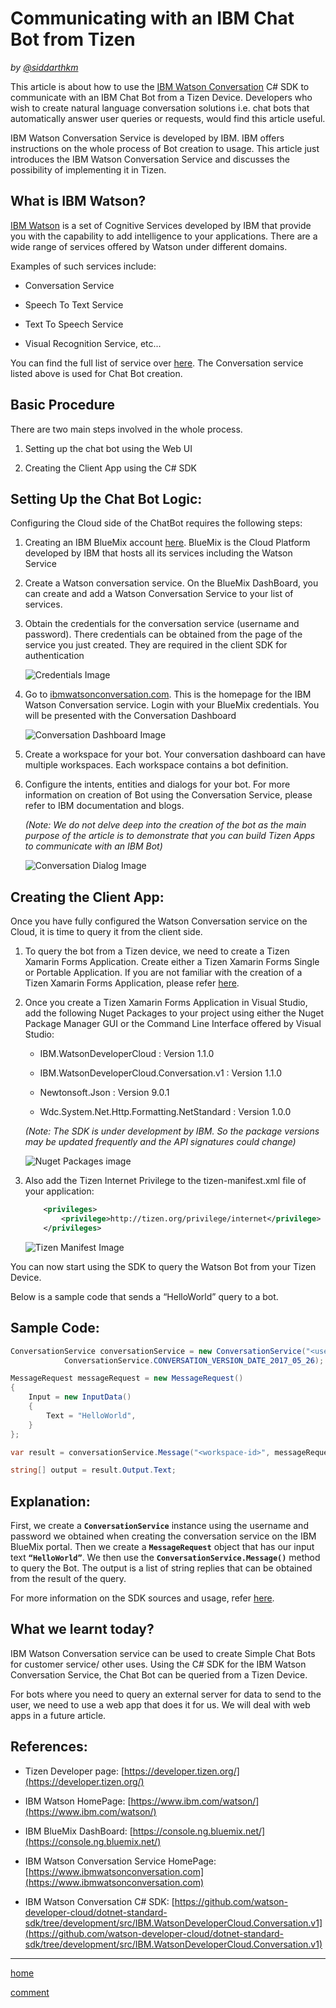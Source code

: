 Communicating with an IBM Chat Bot from Tizen
=============================================


*by [@siddarthkm](https://github.com/siddarthkm)*



This article is about how to use the [IBM Watson Conversation](https://www.ibm.com/watson/developercloud/conversation.html) C# SDK to communicate with an IBM Chat Bot from a Tizen Device. Developers who wish to create natural language conversation solutions i.e. chat bots that automatically answer user queries or requests, would find this article useful.

IBM Watson Conversation Service is developed by IBM. IBM offers instructions on the whole process of Bot creation to usage. This article just introduces the IBM Watson Conversation Service and discusses the possibility of implementing it in Tizen.




What is IBM Watson?
-------------------

[IBM Watson](https://www.ibm.com/watson/) is a set of Cognitive Services developed by IBM that provide you with the capability to add intelligence to your applications. There are a wide range of services offered by Watson under different domains.

Examples of such services include:

* Conversation Service

* Speech To Text Service

* Text To Speech Service

* Visual Recognition Service, etc...

You can find the full list of service over [here](https://www.ibm.com/watson/developercloud/services-catalog.html). The Conversation service listed above is used for Chat Bot creation.



Basic Procedure
---------------

There are two main steps involved in the whole process.

1.	Setting up the chat bot using the Web UI

2.	Creating the Client App using the C# SDK


Setting Up the Chat Bot Logic:
-----------------------------

Configuring the Cloud side of the ChatBot requires the following steps:

1.	Creating an IBM BlueMix account [here](https://console.ng.bluemix.net/registration/?). BlueMix is the Cloud Platform developed by IBM that hosts all its services including the Watson Service

2.	Create a Watson conversation service. On the BlueMix DashBoard, you can create and add a Watson Conversation Service to your list of services.

3.	Obtain the credentials for the conversation service (username and password). There credentials can be obtained from the page of the service you just created. They are required in the client SDK for authentication

    ![Credentials Image](watson/pics/bluemix-credentials-view.png "Page of the Conversation Service in the BlueMix portal showing the Service Credentials")

4.	Go to [ibmwatsonconversation.com](http://www.ibmwatsonconversation.com/). This is the homepage for the IBM Watson Conversation service. Login with your BlueMix credentials. You will be presented with the Conversation Dashboard

    ![Conversation Dashboard Image](watson/pics/conversation-dashboard.png "IBM Watson Conversation Dashboard Page showing your current workspaces")

5.	Create a workspace for your bot. Your conversation dashboard can have multiple workspaces. Each workspace contains a bot definition.

6.	Configure the intents, entities and dialogs for your bot. For more information on creation of Bot using the Conversation Service, please refer to IBM documentation and blogs.

    *(Note: We do not delve deep into the creation of the bot as the main purpose of the article is to demonstrate that you can build Tizen Apps to communicate with an IBM Bot)*

    ![Conversation Dialog Image](watson/pics/conversation-dialog-view.png "The Dialog page of the Conversation Bot showing the Dialog Tree")


Creating the Client App:
-----------------------

Once you have fully configured the Watson Conversation service on the Cloud, it is time to query it from the client side.

1.	To query the bot from a Tizen device, we need to create a Tizen Xamarin Forms Application. Create either a Tizen Xamarin Forms Single or Portable Application. If you are not familiar with the creation of a Tizen Xamarin Forms Application, please refer [here](https://developer.tizen.org/development/preview/getting-started).

2.	Once you create a Tizen Xamarin Forms Application in Visual Studio, add the following Nuget Packages to your project using either the Nuget Package Manager GUI or the Command Line Interface offered by Visual Studio:

    * IBM.WatsonDeveloperCloud : Version 1.1.0

    * IBM.WatsonDeveloperCloud.Conversation.v1 : Version 1.1.0

    * Newtonsoft.Json : Version 9.0.1

    * Wdc.System.Net.Http.Formatting.NetStandard : Version 1.0.0

    *(Note: The SDK is under development by IBM. So the package versions may be updated frequently and the API signatures could change)*

    ![Nuget Packages image](watson/pics/tizen-app-nuget-packages.PNG "Nuget Package Manager UI showing the Packages to be installed")

3.	Also add the Tizen Internet Privilege to the tizen-manifest.xml file of your application:

    ```xml
        <privileges>
            <privilege>http://tizen.org/privilege/internet</privilege>
        </privileges>
    ```

    ![Tizen Manifest Image](watson/pics/tizen-manifest.PNG "Tizen Manifest file showing the Tizen Privilege to be added")


You can now start using the SDK to query the Watson Bot from your Tizen Device.

Below is a sample code that sends a “HelloWorld” query to a bot.

Sample Code:
-----------

```csharp
ConversationService conversationService = new ConversationService("<username>", "<password>",
            ConversationService.CONVERSATION_VERSION_DATE_2017_05_26);

MessageRequest messageRequest = new MessageRequest()
{
    Input = new InputData()
    {
        Text = "HelloWorld",
    }
};

var result = conversationService.Message("<workspace-id>", messageRequest);

string[] output = result.Output.Text;
```

Explanation:
------------

First, we create a **```ConversationService```** instance using the username and password we obtained when creating the conversation service on the IBM BlueMix portal. Then we create a **```MessageRequest```** object that has our input text **```“HelloWorld”```**. We then use the **```ConversationService.Message()```** method to query the Bot. The output is a list of string replies that can be obtained from the result of the query.

For more information on the SDK sources and usage, refer [here](https://github.com/watson-developer-cloud/dotnet-standard-sdk/tree/development/src/IBM.WatsonDeveloperCloud.Conversation.v1).

What we learnt today?
---------------------

IBM Watson Conversation service can be used to create Simple Chat Bots for customer service/ other uses. Using the C# SDK for the IBM Watson Conversation Service, the Chat Bot can be queried from a Tizen Device.

For bots where you need to query an external server for data to send to the user, we need to use a web app that does it for us. We will deal with web apps in a future article.

References:
-----------

* Tizen Developer page: [https://developer.tizen.org/](https://developer.tizen.org/)

* IBM Watson HomePage: [https://www.ibm.com/watson/](https://www.ibm.com/watson/)

* IBM BlueMix DashBoard: [https://console.ng.bluemix.net/](https://console.ng.bluemix.net/)

* IBM Watson Conversation Service HomePage: [https://www.ibmwatsonconversation.com](https://www.ibmwatsonconversation.com)

* IBM Watson Conversation C# SDK: [https://github.com/watson-developer-cloud/dotnet-standard-sdk/tree/development/src/IBM.WatsonDeveloperCloud.Conversation.v1](https://github.com/watson-developer-cloud/dotnet-standard-sdk/tree/development/src/IBM.WatsonDeveloperCloud.Conversation.v1)




---------------------


[home](https://shulgaalexey.github.io/gallery-dotnet-sdk-tizen/)

[comment](https://github.com/shulgaalexey/gallery-dotnet-sdk-tizen/issues/new)
